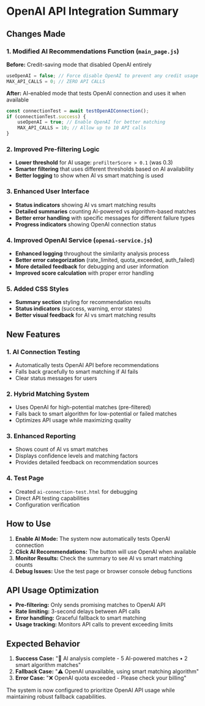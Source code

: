 # OpenAI API Integration Summary

## Changes Made

### 1. Modified AI Recommendations Function (`main_page.js`)

**Before:** Credit-saving mode that disabled OpenAI entirely
```javascript
useOpenAI = false; // Force disable OpenAI to prevent any credit usage
MAX_API_CALLS = 0; // ZERO API CALLS
```

**After:** AI-enabled mode that tests OpenAI connection and uses it when available
```javascript
const connectionTest = await testOpenAIConnection();
if (connectionTest.success) {
    useOpenAI = true; // Enable OpenAI for better matching
    MAX_API_CALLS = 10; // Allow up to 10 API calls
}
```

### 2. Improved Pre-filtering Logic

- **Lower threshold** for AI usage: `preFilterScore > 0.1` (was 0.3)
- **Smarter filtering** that uses different thresholds based on AI availability
- **Better logging** to show when AI vs smart matching is used

### 3. Enhanced User Interface

- **Status indicators** showing AI vs smart matching results
- **Detailed summaries** counting AI-powered vs algorithm-based matches
- **Better error handling** with specific messages for different failure types
- **Progress indicators** showing OpenAI connection status

### 4. Improved OpenAI Service (`openai-service.js`)

- **Enhanced logging** throughout the similarity analysis process
- **Better error categorization** (rate_limited, quota_exceeded, auth_failed)
- **More detailed feedback** for debugging and user information
- **Improved score calculation** with proper error handling

### 5. Added CSS Styles

- **Summary section** styling for recommendation results
- **Status indicators** (success, warning, error states)
- **Better visual feedback** for AI vs smart matching results

## New Features

### 1. AI Connection Testing
- Automatically tests OpenAI API before recommendations
- Falls back gracefully to smart matching if AI fails
- Clear status messages for users

### 2. Hybrid Matching System
- Uses OpenAI for high-potential matches (pre-filtered)
- Falls back to smart algorithm for low-potential or failed matches
- Optimizes API usage while maximizing quality

### 3. Enhanced Reporting
- Shows count of AI vs smart matches
- Displays confidence levels and matching factors
- Provides detailed feedback on recommendation sources

### 4. Test Page
- Created `ai-connection-test.html` for debugging
- Direct API testing capabilities
- Configuration verification

## How to Use

1. **Enable AI Mode:** The system now automatically tests OpenAI connection
2. **Click AI Recommendations:** The button will use OpenAI when available
3. **Monitor Results:** Check the summary to see AI vs smart matching counts
4. **Debug Issues:** Use the test page or browser console debug functions

## API Usage Optimization

- **Pre-filtering:** Only sends promising matches to OpenAI API
- **Rate limiting:** 3-second delays between API calls
- **Error handling:** Graceful fallback to smart matching
- **Usage tracking:** Monitors API calls to prevent exceeding limits

## Expected Behavior

1. **Success Case:** "🤖 AI analysis complete - 5 AI-powered matches • 2 smart algorithm matches"
2. **Fallback Case:** "⚠️ OpenAI unavailable, using smart matching algorithm"
3. **Error Case:** "❌ OpenAI quota exceeded - Please check your billing"

The system is now configured to prioritize OpenAI API usage while maintaining robust fallback capabilities.
